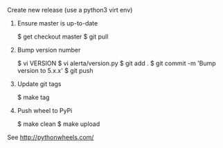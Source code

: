 Create new release (use a python3 virt env)

1. Ensure master is up-to-date

    $ get checkout master
    $ git pull

2. Bump version number

    $ vi VERSION
    $ vi alerta/version.py
    $ git add .
    $ git commit -m 'Bump version to 5.x.x'
    $ git push

3. Update git tags

    $ make tag

4. Push wheel to PyPi

    $ make clean
    $ make upload

See http://pythonwheels.com/

